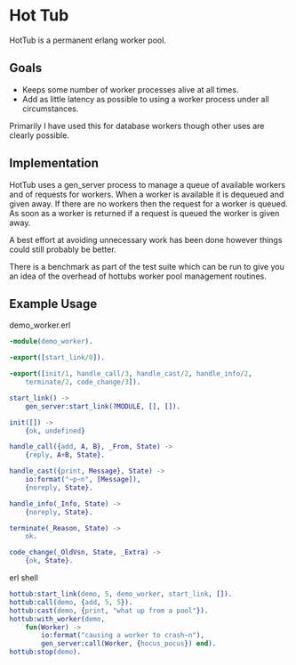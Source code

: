 Hot Tub
=======

HotTub is a permanent erlang worker pool.

Goals
-----

* Keeps some number of worker processes alive at all times.
* Add as little latency as possible to using a worker process under all
  circumstances.

Primarily I have used this for database workers though other uses are clearly
possible.


Implementation
---------------

HotTub uses a gen_server process to manage a queue of available workers and
of requests for workers. When a worker is available it is dequeued and
given away. If there are no workers then the request for a worker is queued.
As soon as a worker is returned if a request is queued the worker is given away.

A best effort at avoiding unnecessary work has been done however things could
still probably be better.

There is a benchmark as part of the test suite which can be run to give you an
idea of the overhead of hottubs worker pool management routines.

Example Usage
-------------

demo_worker.erl

``` erlang
-module(demo_worker).

-export([start_link/0]).

-export([init/1, handle_call/3, handle_cast/2, handle_info/2,
    terminate/2, code_change/3]).

start_link() ->
    gen_server:start_link(?MODULE, [], []).

init([]) ->
    {ok, undefined}

handle_call({add, A, B}, _From, State) ->
    {reply, A+B, State}.

handle_cast({print, Message}, State) ->
    io:format("~p~n", [Message]),
    {noreply, State}.

handle_info(_Info, State) ->
    {noreply, State}.

terminate(_Reason, State) ->
    ok.

code_change(_OldVsn, State, _Extra) ->
    {ok, State}.
```

erl shell

``` erlang
hottub:start_link(demo, 5, demo_worker, start_link, []).
hottub:call(demo, {add, 5, 5}).
hottub:cast(demo, {print, "what up from a pool"}).
hottub:with_worker(demo, 
    fun(Worker) -> 
        io:format("causing a worker to crash~n"),
        gen_server:call(Worker, {hocus_pocus}) end).
hottub:stop(demo).
```
